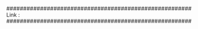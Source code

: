 #######################################################
Link : 
#######################################################